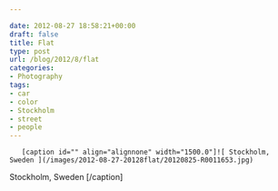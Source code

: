 ```yaml
---

date: 2012-08-27 18:58:21+00:00
draft: false
title: Flat
type: post
url: /blog/2012/8/flat
categories:
- Photography
tags:
- car
- color
- Stockholm
- street
- people
---
```



  
       [caption id="" align="alignnone" width="1500.0"]![ Stockholm, Sweden ](/images/2012-08-27-20128flat/20120825-R0011653.jpg)
 Stockholm, Sweden [/caption]
